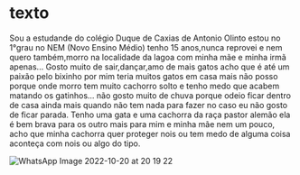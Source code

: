 # texto
Sou a estudande do colégio Duque de Caxias de Antonio Olinto estou no 1°grau no NEM (Novo Ensino Médio)
tenho 15 anos,nunca reprovei e nem quero também,morro na localidade da lagoa com minha mãe e minha irmã apenas...
Gosto muito de sair,dançar,amo de mais gatos acho que é até um paixão pelo bixinho por mim teria muitos gatos em casa mais não posso
porque onde morro tem muito cachorro solto e tenho medo que acabem matando os gatinhos...
não gosto muito de chuva porque odeio ficar dentro de casa ainda mais quando não tem nada para fazer no caso eu não gosto de ficar parada.
Tenho uma gata e uma cachorra da raça pastor alemão ela é bem brava para os outro mais para mim e minha mãe nem um pouco,
acho que minha cachorra quer proteger nois ou tem medo de alguma coisa aconteça com nois ou algo do tipo.

![WhatsApp Image 2022-10-20 at 20 19 22](https://user-images.githubusercontent.com/110605007/197081759-a014ce67-4065-4664-b067-798e205b992a.jpeg)
